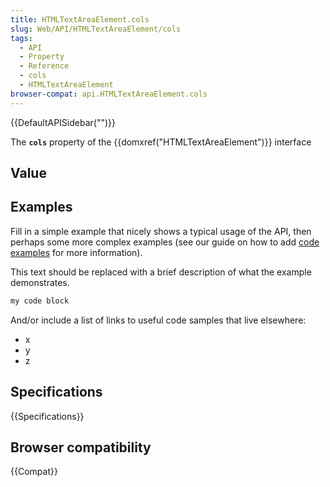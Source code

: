 ```yaml
---
title: HTMLTextAreaElement.cols
slug: Web/API/HTMLTextAreaElement/cols
tags:
  - API
  - Property
  - Reference
  - cols
  - HTMLTextAreaElement
browser-compat: api.HTMLTextAreaElement.cols
---
```

{{DefaultAPISidebar("")}}

The **`cols`** property of the {{domxref("HTMLTextAreaElement")}} interface 

## Value



## Examples

Fill in a simple example that nicely shows a typical usage of the API, then perhaps some more complex examples (see our guide on how to add [code examples](/en-US/docs/MDN/Contribute/Structures/Code_examples) for more information).

This text should be replaced with a brief description of what the example demonstrates.

```js
my code block
```

And/or include a list of links to useful code samples that live elsewhere:

*   x
*   y
*   z

## Specifications

{{Specifications}}

## Browser compatibility

{{Compat}}


